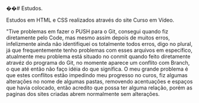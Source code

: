 ��#   E s t u d o s.

Estudos em HTML e CSS realizados através do site Curso em Vídeo.

"Tive problemas em fazer o PUSH para o Git, consegui quando fiz diretamente pelo Code, mas mesmo assim depois de muitos erros, infelizmente ainda não identifiquei os totalmente todos erros, digo no plural, já que frequentemente tenho problemas com esses arquivos em específico, atualmente meu problema está situado no conmit quando feito diretamente atravéz do programa do Git, no momente aparece um conflito com Branch, o que até então não faço idéia do que significa. O meu grande problema é que estes conflitos estão impedindo meu progresso no curos, fiz algumas alterações no nome de algumas pastas, removendo acentuações e espaços que havia colocado, então acredito que possa ter alguma relação, porém as paginas dos sites criadas abrem normalmente sem alterações.
 
 
